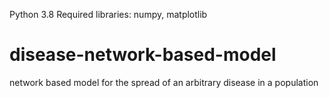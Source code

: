 Python 3.8
Required libraries: numpy, matplotlib

# disease-network-based-model
 network based model for the spread of an arbitrary disease in a population
